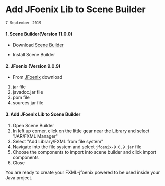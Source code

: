 # Add JFoenix Lib to Scene Builder

`7 September 2019`

#### 1. Scene Builder(Version 11.0.0)

* Download [Scene Builder](https://gluonhq.com/products/scene-builder/) 

* Install Scene Builder

#### 2. JFoenix (Version 9.0.9) 

* From [JFoenix](https://search.maven.org/search?q=JFoenix) download

1. jar file
2. javadoc.jar file
3. pom file
4. sources.jar file

#### 3. Add JFoenix Lib to Scene Builder

1. Open Scene Builder
2. In left up corner, click on the little gear near the Library and select "JAR/FXML Manager" 
3. Select "Add Library/FXML from file system"
4. Navigate into the file system and select `jfoenix-9.0.9.jar` file
5. Choose the components to import into scene builder and click import components
6. Close 

You are ready to create your FXML-jfoenix powered to be used inside your Java project.




